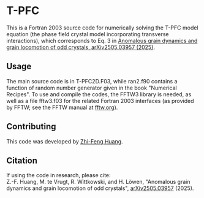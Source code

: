 # T-PFC

This is a Fortran 2003 source code for numerically solving the T-PFC model equation (the phase field crystal model incorporating transverse interactions), which corresponds to Eq. 3 in [Anomalous grain dynamics and grain locomotion of odd crystals, arXiv2505.03957 (2025)](https://doi.org/10.48550/arXiv.2505.03957).

## **Usage**
The main source code is in T-PFC2D.F03, while ran2.f90 contains a function of random number generator given in the book "Numerical Recipes". To use and compile the codes, the FFTW3 library is needed, as well as a file fftw3.f03 for the related Fortran 2003 interfaces (as provided by FFTW; see the FFTW manual at [fftw.org](https://fftw.org/)).

## **Contributing**
This code was developed by [Zhi-Feng Huang](https://s.wayne.edu/huang/).

## **Citation**
If using the code in research, please cite:\
Z.-F. Huang, M. te Vrugt, R. Wittkowski, and H. Löwen, "Anomalous grain dynamics and grain locomotion of odd crystals", [arXiv2505.03957](https://doi.org/10.48550/arXiv.2505.03957) (2025).

